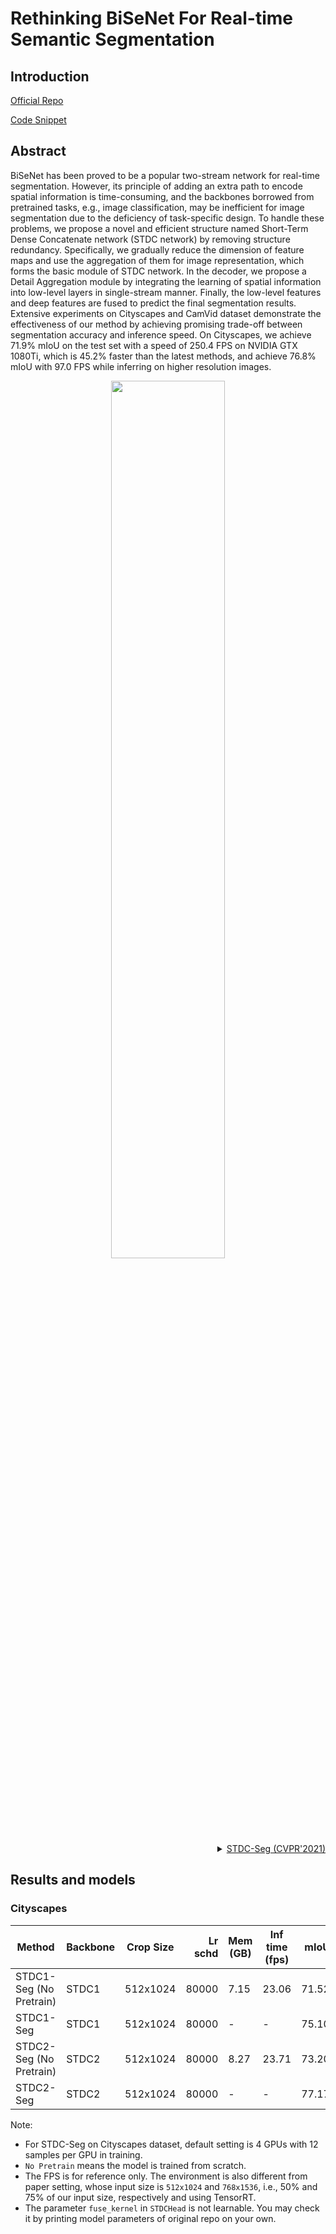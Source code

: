 # Rethinking BiSeNet For Real-time Semantic Segmentation

## Introduction

<!-- [ALGORITHM] -->

<a href="https://github.com/MichaelFan01/STDC-Seg">Official Repo</a>

<a href="https://github.com/open-mmlab/mmsegmentation/blob/v0.20.0/mmseg/models/backbones/stdc.py#L394">Code Snippet</a>

## Abstract

BiSeNet has been proved to be a popular two-stream network for real-time segmentation. However, its principle of adding an extra path to encode spatial information is time-consuming, and the backbones borrowed from pretrained tasks, e.g., image classification, may be inefficient for image segmentation due to the deficiency of task-specific design. To handle these problems, we propose a novel and efficient structure named Short-Term Dense Concatenate network (STDC network) by removing structure redundancy. Specifically, we gradually reduce the dimension of feature maps and use the aggregation of them for image representation, which forms the basic module of STDC network. In the decoder, we propose a Detail Aggregation module by integrating the learning of spatial information into low-level layers in single-stream manner. Finally, the low-level features and deep features are fused to predict the final segmentation results. Extensive experiments on Cityscapes and CamVid dataset demonstrate the effectiveness of our method by achieving promising trade-off between segmentation accuracy and inference speed. On Cityscapes, we achieve 71.9% mIoU on the test set with a speed of 250.4 FPS on NVIDIA GTX 1080Ti, which is 45.2% faster than the latest methods, and achieve 76.8% mIoU with 97.0 FPS while inferring on higher resolution images.

<!-- [IMAGE] -->
<div align=center>
<img src="https://user-images.githubusercontent.com/24582831/143640374-d0709587-edb2-4821-bb60-340035f6ad8f.png" width="60%"/>
</div>

<details>
<summary align="right"><a href="https://arxiv.org/abs/2104.13188">STDC-Seg (CVPR'2021)</a></summary>

```latex
@inproceedings{fan2021rethinking,
  title={Rethinking BiSeNet For Real-time Semantic Segmentation},
  author={Fan, Mingyuan and Lai, Shenqi and Huang, Junshi and Wei, Xiaoming and Chai, Zhenhua and Luo, Junfeng and Wei, Xiaolin},
  booktitle={Proceedings of the IEEE/CVF Conference on Computer Vision and Pattern Recognition},
  pages={9716--9725},
  year={2021}
}
```

</details>

## Results and models

### Cityscapes

| Method    | Backbone  | Crop Size | Lr schd | Mem (GB) | Inf time (fps) |  mIoU | mIoU(ms+flip) | config                                                                                  | download                                                                                                                                                                                                                                                       |
| --------- | --------- | --------- | ------: | -------- | -------------- | ----: | ------------- | --------------------------------------------------------------------------------------- | -------------------------------------------------------------------------------------------------------------------------------------------------------------------------------------------------------------------------------------------------------------- |
| STDC1-Seg (No Pretrain) | STDC1 | 512x1024  | 80000 | 7.15 | 23.06 | 71.52 | 73.35 | [config](https://github.com/open-mmlab/mmsegmentation/blob/master/configs/stdc/stdc-813_512x1024_80k_cityscapes.py) | [model](https://download.openmmlab.com/mmsegmentation/v0.5/v0.5/stdc/stdc-813_512x1024_80k_cityscapes/stdc-813_512x1024_80k_cityscapes_20211125_211245-f71028cf.pth) &#124; [log](https://download.openmmlab.com/mmsegmentation/v0.5/stdc/stdc-813_512x1024_80k_cityscapes/stdc-813_512x1024_80k_cityscapes_20211125_211245.log.json) |
| STDC1-Seg| STDC1 | 512x1024  | 80000 | - | - | 75.10 | 77.72 | [config](https://github.com/open-mmlab/mmsegmentation/blob/master/configs/stdc/stdc-813_pretrain_512x1024_80k_cityscapes.py) | [model](https://download.openmmlab.com/mmsegmentation/v0.5/stdc/stdc-813_pretrain_512x1024_80k_cityscapes/stdc-813_pretrain_512x1024_80k_cityscapes_20211125_213942-7b2a5ec5.pth) &#124; [log](https://download.openmmlab.com/mmsegmentation/v0.5/stdc/stdc-813_pretrain_512x1024_80k_cityscapes/stdc-813_pretrain_512x1024_80k_cityscapes_20211125_213942.log.json) |
| STDC2-Seg (No Pretrain) | STDC2 | 512x1024  | 80000 | 8.27 | 23.71 | 73.20 | 75.55 | [config](https://github.com/open-mmlab/mmsegmentation/blob/master/configs/stdc/stdc-1446_512x1024_80k_cityscapes.py) | [model](https://download.openmmlab.com/mmsegmentation/v0.5/stdc/stdc-1446_512x1024_80k_cityscapes/stdc-1446_512x1024_80k_cityscapes_20211125_222450-d5d1ea33.pth) &#124; [log](https://download.openmmlab.com/mmsegmentation/v0.5/stdc/stdc-1446_512x1024_80k_cityscapes/stdc-1446_512x1024_80k_cityscapes_20211125_222450.log.json) |
| STDC2-Seg | STDC2 | 512x1024  | 80000 | - | - | 77.17 | 79.01 | [config](https://github.com/open-mmlab/mmsegmentation/blob/master/configs/stdc/stdc-1446_pretrain_512x1024_80k_cityscapes.py) | [model](https://download.openmmlab.com/mmsegmentation/v0.5/stdc/stdc-1446_pretrain_512x1024_80k_cityscapes/stdc-1446_pretrain_512x1024_80k_cityscapes_20211125_220437-deab0443.pth) &#124; [log](https://download.openmmlab.com/mmsegmentation/v0.5/stdc/stdc-1446_pretrain_512x1024_80k_cityscapes/stdc-1446_pretrain_512x1024_80k_cityscapes_20211125_220437.log.json) |

Note:

- For STDC-Seg on Cityscapes dataset, default setting is 4 GPUs with 12 samples per GPU in training.
- `No Pretrain` means the model is trained from scratch.
- The FPS is for reference only. The environment is also different from paper setting, whose input size is `512x1024` and `768x1536`, i.e., 50% and 75% of our input size, respectively and using TensorRT.
- The parameter `fuse_kernel` in `STDCHead` is not learnable. You may check it by printing model parameters of original repo on your own.
